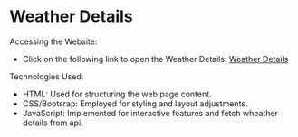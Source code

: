 Weather Details
====================

Accessing the Website:
   - Click on the following link to open the Weather Details: [Weather Details](https://amanrajput001.github.io/Projects/Javascript_Projects/Weather_Details/)

Technologies Used:

- HTML: Used for structuring the web page content.
- CSS/Bootsrap: Employed for styling and layout adjustments.
- JavaScript: Implemented for interactive features and fetch wheather details from api.


